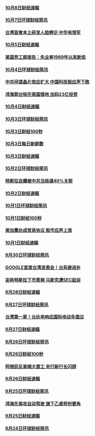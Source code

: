 #### [10月8日财经速瞄](../pages/news208/a1394582.md?t=10090932) 

#### [10月7日环球财经简讯](../pages/news208/a1394527.md?t=10090932) 

#### [台湾首套本土研发人脸辨识 中华电领军](../pages/news208/a1394509.md?t=10090932) 

#### [10月5日财经速瞄](../pages/news208/a1394260.md?t=10090932) 

#### [美国劳工部报告：失业率1969年以来新低](../pages/news208/a1394221.md?t=10090932) 

#### [10月4日环球财经简讯](../pages/news208/a1394211.md?t=10090932) 

#### [中共间谍晶片效应扩大 中国科技股应声下跌](../pages/news208/a1394210.md?t=10090932) 

#### [鸿海郭台铭在美国猎地 加码23亿投资](../pages/news208/a1394184.md?t=10090932) 

#### [10月4日财经速瞄](../pages/news208/a1394104.md?t=10090932) 

#### [10月3日环球财经简讯](../pages/news208/a1394057.md?t=10090932) 

#### [10月3日财经100秒](../pages/news208/a1394034.md?t=10090932) 

#### [10月3日每日新鲜数](../pages/news208/a1393967.md?t=10090932) 

#### [10月3日财经速瞄](../pages/news208/a1393964.md?t=10090932) 

#### [10月2日环球财经简讯](../pages/news208/a1393924.md?t=10090932) 

#### [特斯拉自爆被中共当局课40%关税](../pages/news208/a1393910.md?t=10090932) 

#### [10月2日财经速瞄](../pages/news208/a1393834.md?t=10090932) 

#### [10月1日环球财经简讯](../pages/news208/a1393775.md?t=10090932) 

#### [10月1日财经100秒](../pages/news208/a1393754.md?t=10090932) 

#### [美加墨达成贸易协议 股市应声上涨](../pages/news208/a1393738.md?t=10090932) 

#### [10月1日财经速瞄](../pages/news208/a1393681.md?t=10090932) 

#### [9月30日环球财经简讯](../pages/news208/a1393638.md?t=10090932) 

#### [GOOGLE首度台湾发表会！台系链进补](../pages/news208/a1393612.md?t=10090932) 

#### [妄称特斯拉下市惹祸 马斯克遭SEC起诉](../pages/news208/a1393392.md?t=10090932) 

#### [9月28日财经速瞄](../pages/news208/a1393394.md?t=10090932) 

#### [9月27日环球财经简讯](../pages/news208/a1393337.md?t=10090932) 

#### [台湾第一家！台达电响应国际电动车倡议](../pages/news208/a1393319.md?t=10090932) 

#### [9月27日财经速瞄](../pages/news208/a1393242.md?t=10090932) 

#### [9月26日环球财经简讯](../pages/news208/a1393188.md?t=10090932) 

#### [9月26日财经100秒](../pages/news208/a1393159.md?t=10090932) 

#### [阿根廷反紧缩大罢工 央行新行长闪辞](../pages/news208/a1393091.md?t=10090932) 

#### [9月26日财经速瞄](../pages/news208/a1393087.md?t=10090932) 

#### [9月25日环球财经简讯](../pages/news208/a1393038.md?t=10090932) 

#### [鸿海在美攻自动驾驶 旗下乙盛将扮要角](../pages/news208/a1393021.md?t=10090932) 

#### [9月25日财经速瞄](../pages/news208/a1392936.md?t=10090932) 

#### [9月24日环球财经简讯](../pages/news208/a1392891.md?t=10090932) 

